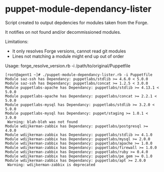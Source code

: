 # puppet-module-dependancy-lister

Script created to output depdencies for modules taken from the Forge.

It notifies on not found and/or decommissioned modules.

Limitations:
- It only resolves Forge versions, cannot read git modules
- Lines not matching a module might end up out of order

Usage: forge_resolve_version.rb -i /path/to/original/Puppetfile

```
[root@agent1 ~]# ./puppet-module-dependancy-lister.rb -i Puppetfile
Module saz-ssh has Dependancy: puppetlabs/stdlib >= 4.6.0 < 5.0.0
Module saz-ssh has Dependancy: puppetlabs/concat >= 1.2.5 < 3.0.0
Module puppetlabs-apache has Dependancy: puppetlabs/stdlib >= 4.13.1 < 5.0.0
Module puppetlabs-apache has Dependancy: puppetlabs/concat >= 2.2.1 < 5.0.0
Module puppetlabs-mysql has Dependancy: puppetlabs/stdlib >= 3.2.0 < 5.0.0
Module puppetlabs-mysql has Dependancy: puppet/staging >= 1.0.1 < 3.0.0
 Warning: blah-bleh was not found
Module wdijkerman-zabbix has Dependancy: puppetlabs/postgresql >= 4.0.0
Module wdijkerman-zabbix has Dependancy: puppetlabs/stdlib >= 4.1.0
Module wdijkerman-zabbix has Dependancy: puppetlabs/mysql >= 2.0.0
Module wdijkerman-zabbix has Dependancy: puppetlabs/apache >= 1.0.0
Module wdijkerman-zabbix has Dependancy: puppetlabs/firewall >= 1.0.0
Module wdijkerman-zabbix has Dependancy: puppetlabs/ruby >= 0.4.0
Module wdijkerman-zabbix has Dependancy: puppetlabs/pe_gem >= 0.1.0
Module wdijkerman-zabbix has Dependancy: puppetlabs/apt >= 2.0.0
 Warning: wdijkerman-zabbix is deprecated
```

